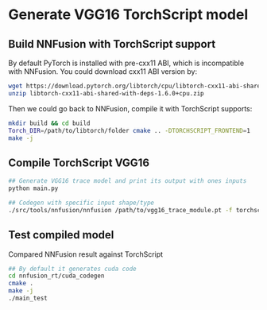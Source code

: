 # Generate VGG16 TorchScript model

## Build NNFusion with TorchScript support

By default PyTorch is installed with pre-cxx11 ABI, which is incompatible with NNFusion. You could download cxx11 ABI version by:

```bash
wget https://download.pytorch.org/libtorch/cpu/libtorch-cxx11-abi-shared-with-deps-1.6.0%2Bcpu.zip
unzip libtorch-cxx11-abi-shared-with-deps-1.6.0+cpu.zip
```

Then we could go back to NNFusion, compile it with TorchScript supports:

```bash
mkdir build && cd build
Torch_DIR=/path/to/libtorch/folder cmake .. -DTORCHSCRIPT_FRONTEND=1
make -j
```

## Compile TorchScript VGG16

```bash
## Generate VGG16 trace model and print its output with ones inputs
python main.py

## Codegen with specific input shape/type
./src/tools/nnfusion/nnfusion /path/to/vgg16_trace_module.pt -f torchscript -p 1,3,224,224:float
```

## Test compiled model

Compared NNFusion result against TorchScript

```bash
## By default it generates cuda code
cd nnfusion_rt/cuda_codegen
cmake .
make -j
./main_test
```
